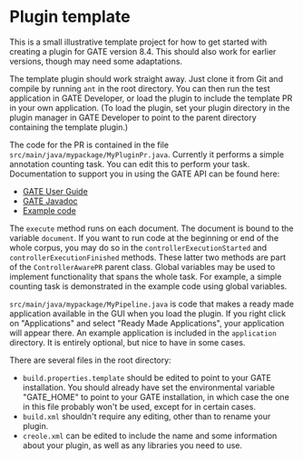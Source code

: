 # Plugin template

This is a small illustrative template project for how to get started with creating a plugin for GATE version 8.4. This should also work for earlier versions, though may need some adaptations.

The template plugin should work straight away. Just clone it from Git and compile by running `ant` in the root directory. You can then run the test application in GATE Developer, or load the plugin to include the template PR in your own application. (To load the plugin, set your plugin directory in the plugin manager in GATE Developer to point to the parent directory containing the template plugin.)

The code for the PR is contained in the file `src/main/java/mypackage/MyPluginPr.java`. Currently it performs a simple annotation counting task. You can edit this to perform your task. Documentation to support you in using the GATE API can be found here:

* [GATE User Guide](https://gate.ac.uk/sale/tao/split.html)
* [GATE Javadoc](https://gate.ac.uk/releases/latest/doc/javadoc/)
* [Example code](https://gate.ac.uk/wiki/code-repository/)

The `execute` method runs on each document. The document is bound to the variable `document`. If you want to run code at the beginning or end of the whole corpus, you may do so in the `controllerExecutionStarted` and `controllerExecutionFinished` methods. These latter two methods are part of the `ControllerAwarePR` parent class. Global variables may be used to implement functionality that spans the whole task. For example, a simple counting task is demonstrated in the example code using global variables.

`src/main/java/mypackage/MyPipeline.java` is code that makes a ready made application available in the GUI when you load the plugin. If you right click on "Applications" and select "Ready Made Applications", your application will appear there. An example application is included in the `application` directory. It is entirely optional, but nice to have in some cases.

There are several files in the root directory:
* `build.properties.template` should be edited to point to your GATE installation. You should already have set the environmental variable "GATE_HOME" to point to your GATE installation, in which case the one in this file probably won't be used, except for in certain cases.
* `build.xml` shouldn't require any editing, other than to rename your plugin.
* `creole.xml` can be edited to include the name and some information about your plugin, as well as any libraries you need to use.

